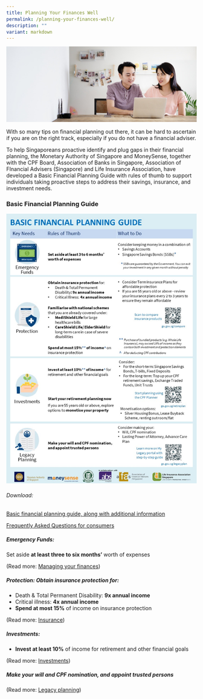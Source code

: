 ```yaml
---
title: Planning Your Finances Well
permalink: /planning-your-finances-well/
description: ""
variant: markdown
---
```

![Are Your Planning Your Finances](/images/Are%20You%20Planning%20Your%20Finances/planning%20your%20finances.jfif)

With so many tips on financial planning out there, it can be hard to ascertain if you are on the right track, especially if you do not have a financial adviser. 

To help Singaporeans proactive identify and plug gaps in their financial planning, the Monetary Authority of Singapore and MoneySense, together with the CPF Board, Association of Banks in Singapore, Association of FInancial Advisers (Singapore) and Life Insurance Association, have developed a Basic Financial Planning Guide with rules of thumb to support individuals taking proactive steps to address their savings, insurance, and investment needs. 


### Basic Financial Planning Guide

![](/images/streamlined%20basic%20financial%20planning%20guide%20(circulate%20on%2026%20sep%202023)%20(002).jpg)

###### Download:
[Basic financial planning guide, along with additional information](/files/Streamlined_Basic_Financial_Planning_Guide__circulate_on_26_Sep_2023_.pdf)

[Frequently Asked Questions for consumers](/files/faqs%20for%20consumers%20on%20basic%20financial%20planning%20(for%207%20oct%202023).pdf)

##### Emergency Funds: 
Set aside **at least three to six months’** worth of expenses
	
(Read more: [Managing your finances](/managing-your-money/))

##### Protection: Obtain insurance protection for:
* Death & Total Permanent Disability: **9x annual income**
* Critical illness: **4x annual income**
* **Spend at most 15%** of income on insurance protection
	
(Read more: [Insurance](/insurance-basics/))
##### Investments: 
* **Invest at least 10%** of income for retirement and other financial goals
	
(Read more: [Investments](/investments/types-of-investments/))


##### Make your will and CPF nomination, and appoint trusted persons

  (Read more: [Legacy planning](/legacy-planning/planning-for-retirement/))